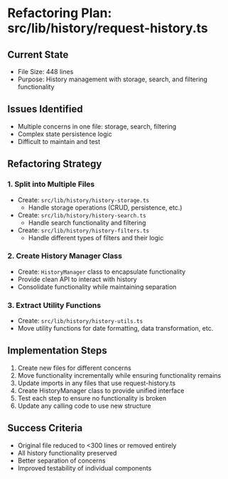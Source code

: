 # Refactoring Plan: src/lib/history/request-history.ts

## Current State
- File Size: 448 lines
- Purpose: History management with storage, search, and filtering functionality

## Issues Identified
- Multiple concerns in one file: storage, search, filtering
- Complex state persistence logic
- Difficult to maintain and test

## Refactoring Strategy

### 1. Split into Multiple Files
- Create: `src/lib/history/history-storage.ts`
  - Handle storage operations (CRUD, persistence, etc.)
- Create: `src/lib/history/history-search.ts`
  - Handle search functionality and filtering
- Create: `src/lib/history/history-filters.ts`
  - Handle different types of filters and their logic

### 2. Create History Manager Class
- Create: `HistoryManager` class to encapsulate functionality
- Provide clean API to interact with history
- Consolidate functionality while maintaining separation

### 3. Extract Utility Functions
- Create: `src/lib/history/history-utils.ts`
- Move utility functions for date formatting, data transformation, etc.

## Implementation Steps
1. Create new files for different concerns
2. Move functionality incrementally while ensuring functionality remains
3. Update imports in any files that use request-history.ts
4. Create HistoryManager class to provide unified interface
5. Test each step to ensure no functionality is broken
6. Update any calling code to use new structure

## Success Criteria
- Original file reduced to <300 lines or removed entirely
- All history functionality preserved
- Better separation of concerns
- Improved testability of individual components